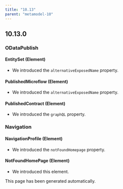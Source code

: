 ```yaml
---
title: "10.13"
parent: "metamodel-10"
---
```


## 10.13.0

### ODataPublish

#### EntitySet (Element)
* We introduced the `alternativeExposedName` property. 

#### PublishedMicroflow (Element)
* We introduced the `alternativeExposedName` property. 

#### PublishedContract (Element)
* We introduced the `graphQL` property. 

### Navigation

#### NavigationProfile (Element)
* We introduced the `notFoundHomepage` property. 

#### NotFoundHomePage (Element)
* We introduced this element. 

This page has been generated automatically.
